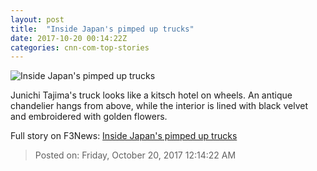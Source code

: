 ```yaml
---
layout: post
title:  "Inside Japan's pimped up trucks"
date: 2017-10-20 00:14:22Z
categories: cnn-com-top-stories
---
```


![Inside Japan's pimped up trucks](http://cdn.cnn.com/cnnnext/dam/assets/171019123351-dekotora-tease-1-super-tease.jpg)

Junichi Tajima's truck looks like a kitsch hotel on wheels. An antique chandelier hangs from above, while the interior is lined with black velvet and embroidered with golden flowers.


Full story on F3News: [Inside Japan's pimped up trucks](http://www.f3nws.com/n/qZAHfE)

> Posted on: Friday, October 20, 2017 12:14:22 AM
